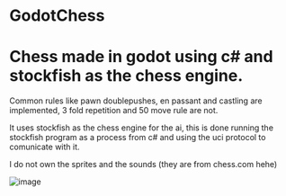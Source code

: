 # GodotChess

<H1>Chess made in godot using c# and stockfish as the chess engine.</H1>

Common rules like pawn doublepushes, en passant and castling are implemented, 3 fold repetition and 50 move rule are not.

It uses stockfish as the chess engine for the ai, this is done running the stockfish program as a process from c# and using the uci protocol to comunicate with it.

I do not own the sprites and the sounds (they are from chess.com hehe)

![image](https://github.com/Flyboy1010/GodotChess/assets/59151174/25cf63f5-83d0-49b1-900c-e7a560236706)
